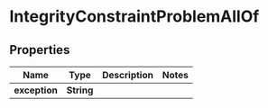 

# IntegrityConstraintProblemAllOf

## Properties

Name | Type | Description | Notes
------------ | ------------- | ------------- | -------------
**exception** | **String** |  | 



